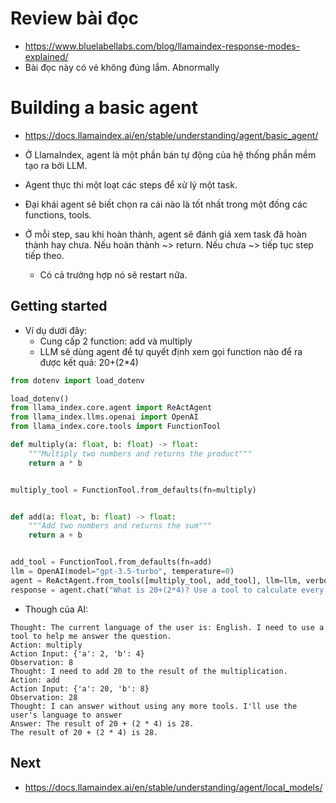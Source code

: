 # Review bài đọc
- https://www.bluelabellabs.com/blog/llamaindex-response-modes-explained/
- Bài đọc này có vẻ không đúng lắm. Abnormally

# Building a basic agent
- https://docs.llamaindex.ai/en/stable/understanding/agent/basic_agent/

- Ở LlamaIndex, agent là một phần bán tự động của hệ thống phần mềm tạo ra bởi LLM.
- Agent thực thi một loạt các steps để xử lý một task.
- Đại khái agent sẽ biết chọn ra cái nào là tốt nhất trong một đống các functions, tools.
- Ở mỗi step, sau khi hoàn thành, agent sẽ đánh giá xem task đã hoàn thành hay chưa. Nếu hoàn thành ~> return. Nếu chưa ~> tiếp tục step tiếp theo.
  - Có cả trường hợp nó sẽ restart nữa.

## Getting started
- Ví dụ dưới đây:
  - Cung cấp 2 function: add và multiply
  - LLM sẽ dùng agent để tự quyết định xem gọi function nào để ra được kết quả: 20+(2*4)
```python
from dotenv import load_dotenv

load_dotenv()
from llama_index.core.agent import ReActAgent
from llama_index.llms.openai import OpenAI
from llama_index.core.tools import FunctionTool

def multiply(a: float, b: float) -> float:
    """Multiply two numbers and returns the product"""
    return a * b


multiply_tool = FunctionTool.from_defaults(fn=multiply)


def add(a: float, b: float) -> float:
    """Add two numbers and returns the sum"""
    return a + b


add_tool = FunctionTool.from_defaults(fn=add)
llm = OpenAI(model="gpt-3.5-turbo", temperature=0)
agent = ReActAgent.from_tools([multiply_tool, add_tool], llm=llm, verbose=True)
response = agent.chat("What is 20+(2*4)? Use a tool to calculate every step.")
```

- Though của AI:

```text
Thought: The current language of the user is: English. I need to use a tool to help me answer the question.
Action: multiply
Action Input: {'a': 2, 'b': 4}
Observation: 8
Thought: I need to add 20 to the result of the multiplication.
Action: add
Action Input: {'a': 20, 'b': 8}
Observation: 28
Thought: I can answer without using any more tools. I'll use the user's language to answer
Answer: The result of 20 + (2 * 4) is 28.
The result of 20 + (2 * 4) is 28.
```

## Next
- https://docs.llamaindex.ai/en/stable/understanding/agent/local_models/